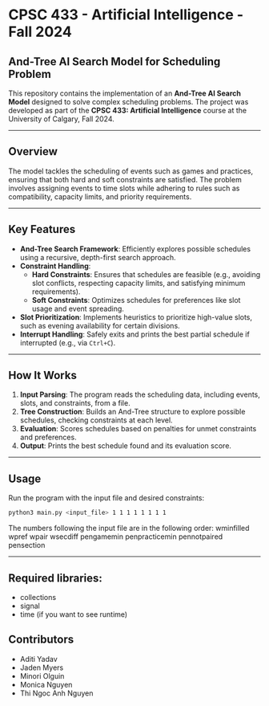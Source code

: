 
# CPSC 433 - Artificial Intelligence - Fall 2024

## And-Tree AI Search Model for Scheduling Problem

This repository contains the implementation of an **And-Tree AI Search Model** designed to solve complex scheduling problems. The project was developed as part of the **CPSC 433: Artificial Intelligence** course at the University of Calgary, Fall 2024.

---

## Overview

The model tackles the scheduling of events such as games and practices, ensuring that both hard and soft constraints are satisfied. The problem involves assigning events to time slots while adhering to rules such as compatibility, capacity limits, and priority requirements.

---

## Key Features

- **And-Tree Search Framework**: Efficiently explores possible schedules using a recursive, depth-first search approach.
- **Constraint Handling**:
  - **Hard Constraints**: Ensures that schedules are feasible (e.g., avoiding slot conflicts, respecting capacity limits, and satisfying minimum requirements).
  - **Soft Constraints**: Optimizes schedules for preferences like slot usage and event spreading.
- **Slot Prioritization**: Implements heuristics to prioritize high-value slots, such as evening availability for certain divisions.
- **Interrupt Handling**: Safely exits and prints the best partial schedule if interrupted (e.g., via `Ctrl+C`).

---

## How It Works

1. **Input Parsing**: The program reads the scheduling data, including events, slots, and constraints, from a file.
2. **Tree Construction**: Builds an And-Tree structure to explore possible schedules, checking constraints at each level.
3. **Evaluation**: Scores schedules based on penalties for unmet constraints and preferences.
4. **Output**: Prints the best schedule found and its evaluation score.

---

## Usage

Run the program with the input file and desired constraints:

```bash
python3 main.py <input_file> 1 1 1 1 1 1 1 1
```

 <p>
  The numbers following the input file are in the following order:
  wminfilled wpref wpair wsecdiff pengamemin penpracticemin pennotpaired pensection 
 </p>


---
## Required libraries: 
- collections
- signal
- time (if you want to see runtime)
  
## Contributors
- Aditi Yadav
- Jaden Myers
- Minori Olguin
- Monica Nguyen
- Thi Ngoc Anh Nguyen
